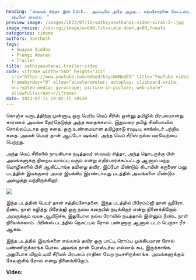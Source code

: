 ```yaml
---
heading: "ஸ்வயம் சித்தா இஸ் back.. அப்படியே அதே அழகு.. சத்யசோதனை லேட்டஸ்ட்
  வீடியோ வைரல். "
preview_image: /images/2023/07/11/sathiyasothanai-video-viral-2-.jpg
image_resize: /cdn-cgi/image/w=640,fit=scale-down,q=80,f=auto
categories: cinema
authors: Santhosh
tags:
  - Swayam Siddha
  - Premgi Amaren
  - Trailer
title: sathiyasotanai-trailer-video
code: <iframe width="560" height="315"
  src="https://www.youtube.com/embed/k4ysWmNoUEY" title="YouTube video player"
  frameborder="0" allow="accelerometer; autoplay; clipboard-write;
  encrypted-media; gyroscope; picture-in-picture; web-share"
  allowfullscreen></iframe>
date: 2023-07-11 19:02:15 +0530
---
```

கொஞ்ச வருடத்திற்கு முன்னாடி ஒரு பெரிய வெப் சீரிஸ் ஒன்னு தமிழில் பிரபலமானது காரணம் அவங்க தேர்தெடுத்த அந்த கதைக்களம். இதுவரை தமிழ் சினிமாவில் சொல்லப்படாத ஒரு கதை. ஒரு உண்மையான தமிழ்நாடு ரவுடிய, காங்ஸ்டர் பற்றிய கதை. அவன் பெயர் தான் ஆட்டோ ஷங்கர். அந்த வெப் சீரிஸ் நல்ல வரவேற்பை பெற்றது.

அந்த வெப் சீரிஸில் நாயகியாக நடித்தவர் ஸ்வயம் சித்தா, அந்த தொடருக்கு பின் அவங்களுக்கு நிறைய வாய்ப்பு வரும் என்று எதிர்பார்க்கப்பட்டது ஆனால் மற்ற மொழிகளில் பிசி ஆகிட்டாங்க தமிழை தவிர. இப்போ மீண்டும் கிடாயின் கருணை மனு படத்தின் இயக்குனர் அவர் இயக்கிய இரண்டாவது படத்தில் அவங்களை மீண்டும் அழைத்து வந்திருக்கிறார்.

![](/images/2023/07/11/sathiyasothanai-video-viral-1-.jpg)

இந்த படத்தின் பெயர் தான் சத்தியசோதனை. இந்த படத்தில் பிரேம்ம்ஜி தான் ஹீரோ. நீண்ட நாள் கழித்து பிரேம்ஜி ஒரு நல்ல கதையில் நடிக்கிறார் என்று நினைக்கிறோம். அவருக்கும் வயசு ஆயிடுச்சு, இதுபோல நல்ல ரோலில் நடித்தால் இன்னும் நீண்ட நாள் நிலைக்கலாம். பிரின்ஸ் படத்தில் நெகட்டிவ் ரோல் பண்ணாரு ஆனால் படம் பெருசா ரீச் ஆகல.

இந்த படத்தில் இவங்களை எல்லாம் தவிர ஒரு பாட்டி ரொம்ப முக்கியமான ரோல் பண்ணிருக்காங்க போல. அவங்க தான் போஸ்டர்ல எல்லாம் கூட இருக்காங்க. அதுபோக விஜய் டிவி சீரியல் பிரபலம் ராதிகா வேற நடிச்சிருக்காங்க. அவங்களுக்கும் சேலஞ்சிங் ரோல் என்று நினைக்கிறோம். 

**V﻿ideo:**